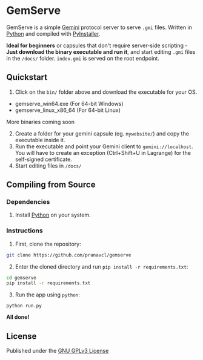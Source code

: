 # GemServe

GemServe is a simple [Gemini](https://geminiprotocol.net) protocol server to serve `.gmi` files. Written in [Python](https://python.org/) and compiled with [PyInstaller](https://pyinstaller.org/en/stable/).

**Ideal for beginners** or capsules that don't require server-side scripting - **Just download the binary executable and run it**, and start editing `.gmi` files in the `/docs/` folder. `index.gmi` is served on the root endpoint.

## Quickstart

1. Click on the `bin/` folder above and download the executable for your OS.

- gemserve_win64.exe (For 64-bit Windows)
- gemserve_linux_x86_64 (For 64-bit Linux)

More binaries coming soon

2. Create a folder for your gemini capsule (eg. `mywebsite/`) and copy the executable inside it.
3. Run the executable and point your Gemini client to `gemini://localhost`. You will have to create an exception (Ctrl+Shift+U in Lagrange) for the self-signed certificate.
4. Start editing files in `/docs/`

## Compiling from Source

### Dependencies

1. Install [Python](https://python.org/) on your system.

### Instructions

1. First, clone the repository:

```bash
git clone https://github.com/pranavcl/gemserve
```

2. Enter the cloned directory and run `pip install -r requirements.txt`:

```bash
cd gemserve
pip install -r requirements.txt
```

3. Run the app using `python`:

```
python run.py
```

**All done!**

## License

Published under the [GNU GPLv3 License](https://www.gnu.org/licenses/gpl-3.0.en.html)